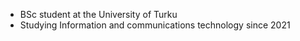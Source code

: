 - BSc student at the University of Turku
- Studying Information and communications technology since 2021

<!---
tnikFi/tnikFi is a ✨ special ✨ repository because its `README.md` (this file) appears on your GitHub profile.
You can click the Preview link to take a look at your changes.
--->
